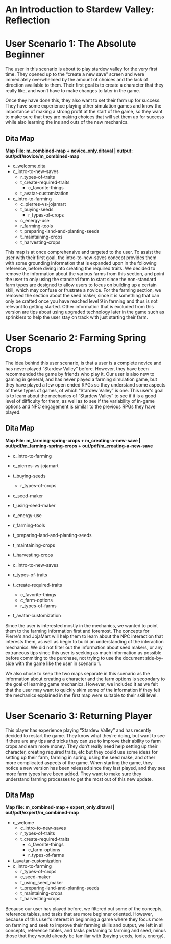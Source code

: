# An Introduction to Stardew Valley: Reflection

# User Scenario 1: The Absolute Beginner 

The user in this scenario is about to play stardew valley for the very first time. They opened up to the “create a new save” screen and were immediately overwhelmed by the amount of choices and the lack of direction available to them. Their first goal is to create a character that they really like, and won’t have to make changes to later in the game.

Once they have done this, they also want to set their farm up for success. They have some experience playing other simulation games and know the importance of making a strong profit at the start of the game, so they want to make sure that they are making choices that will set them up for success while also learning the ins and outs of the new mechanics.

## Dita Map 

**Map File: m_combined-map + novice_only.ditaval | output: out/pdf/novice/m_combined-map**

* c_welcome.dita   
* c_intro-to-new-saves   
  * r_types-of-traits   
  * t_create-required-traits   
    * c_favorite-things   
  * t_avatar-customization   
* c_intro-to-farming   
  * c_pierres-vs-jojamart   
  * t_buying-seeds   
    * r_types-of-crops   
  * c_energy-use   
  * r_farming-tools   
  * t_preparing-land-and-planting-seeds   
  * t_maintaining-crops   
  * t_harvesting-crops

This map is at once comprehensive and targeted to the user. To assist the user with their first goal, the intro-to-new-saves concept provides them with some grounding information that is expanded upon in the following reference, before diving into creating the required traits.  We decided to remove the information about the various farms from this section, and point the user to only using the standard farm to start since the non-standard farm types are designed to allow users to focus on building up a certain skill, which may confuse or frustrate a novice. For the farming section, we removed the section about the seed maker, since it is something that can only be crafted once you have reached level 9 in farming and thus is not relevant to getting started. Other information that is excluded from this version are tips about using upgraded technology later in the game such as sprinklers to help the user stay on track with just starting their farm.

# User Scenario 2: Farming Spring Crops

The idea behind this user scenario, is that a user is a complete novice and has never played “Stardew Valley” before. However, they have been recommended the game by friends who play it. Our user is also new to gaming in general, and has never played a farming simulation game, but they have played a few open ended RPGs so they understand some aspects of these types of games, of which “Stardew Valley” is one. This user's goal is to learn about the mechanics of “Stardew Valley” to see if it is a good level of difficulty for them, as well as to see if the variability of in-game options and NPC engagement is similar to the previous RPGs they have played.

## Dita Map

**Map File: m_farming-spring-crops +  m_creating-a-new-save | out/pdf/m_farming-spring-crops + out/pdf/m_creating-a-new-save**

* c_intro-to-farming   
* c_pierres-vs-jojamart   
* t_buying-seeds   
  * r_types-of-crops   
* c_seed-maker  
* t_using-seed-maker  
* c_energy-use   
* r_farming-tools   
* t_preparing-land-and-planting-seeds   
* t_maintaining-crops   
* t_harvesting-crops

* c_intro-to-new-saves   
* r_types-of-traits   
* t_create-required-traits   
  * c_favorite-things   
  * c_farm-options  
  * r_types-of-farms  
* t_avatar-customization 

Since the user is interested mostly in the mechanics, we wanted to point them to the farming information first and foremost. The concepts for Pierre's and JojaMart will help them to learn about the NPC interaction that interests them, as well as begin to build an understanding of the interaction mechanics. We did not filter out the information about seed makers, or any extraneous tips since this user is seeking as much information as possible before commiting to the purchase, not trying to use the document side-by-side with the game like the user in scenario 1.

We also chose to keep the two maps separate in this scenario as the information about creating a character and the farm options is secondary to the goal of learning game mechanics. However, we included it as we felt that the user may want to quickly skim some of the information if they felt the mechanics explained in the first map were suitable to their skill level.

# User Scenario 3: Returning Player

This player has experience playing “Stardew Valley” and has recently decided to restart the game. They know what they’re doing, but want to see if there are any tips and tricks they can use to improve their ability to farm crops and earn more money. They don’t really need help setting up their character, creating required traits, etc but they could use some ideas for setting up their farm, farming in spring, using the seed make, and other more complicated aspects of the game. When starting the game, they notice a new version has been released since they last played, and they see more farm types have been added. They want to make sure they understand farming processes to get the most out of this new update.

## Dita Map

**Map file: m_combined-map + expert_only.ditaval | out/pdf/expert/m_combined-map**

* c_welome  
  * c_intro-to-new-saves   
  * r_types-of-traits   
  * t_create-required-traits   
    * c_favorite-things   
    * c_farm-options  
    * r_types-of-farms  
* t_avatar-customization   
* c_intro-to-farming   
  * r_types-of-crops   
  * c_seed-maker   
  * t_using_seed_maker   
  * t_preparing-land-and-planting-seeds   
  * t_maintaining-crops   
  * t_harvesting-crops 

Because our user has played before, we filtered out some of the concepts, reference tables, and tasks that are more beginner oriented. However, because of this user's interest in beginning a game where they focus more on farming and seek to improve their farming skills and output, we left in all concepts, reference tables, and tasks pertaining to farming and seed, minus those that they would already be familiar with (buying seeds, tools, energy). 